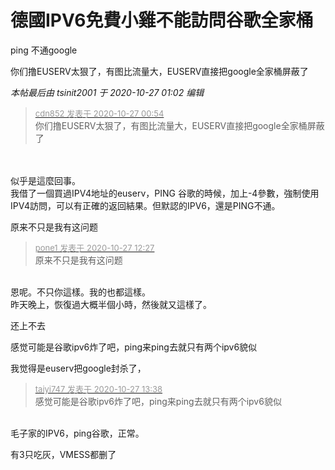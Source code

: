 # 德國IPV6免費小雞不能訪問谷歌全家桶


ping 不通google

你们撸EUSERV太狠了，有图比流量大，EUSERV直接把google全家桶屏蔽了

<i class="pstatus"> 本帖最后由 tsinit2001 于 2020-10-27 01:02 编辑 </i><br />
<div class="quote"><blockquote><font size="2"><a href="https://www.hostloc.com/forum.php?mod=redirect&amp;goto=findpost&amp;pid=9356983&amp;ptid=758618" target="_blank"><font color="#999999">cdn852 发表于 2020-10-27 00:54</font></a></font><br />
你们撸EUSERV太狠了，有图比流量大，EUSERV直接把google全家桶屏蔽了</blockquote></div><br />
<br />
似乎是這麼回事。<br />
我借了一個買過IPV4地址的euserv，PING 谷歌的時候，加上-4參數，強制使用IPV4訪問，可以有正確的返回結果。但默認的IPV6，還是PING不通。

原来不只是我有这问题

<div class="quote"><blockquote><font size="2"><a href="https://www.hostloc.com/forum.php?mod=redirect&amp;goto=findpost&amp;pid=9358433&amp;ptid=758618" target="_blank"><font color="#999999">pone1 发表于 2020-10-27 12:27</font></a></font><br />
原来不只是我有这问题</blockquote></div><br />
恩呢。不只你這樣。我的也都這樣。<br />
昨天晚上，恢復過大概半個小時，然後就又這樣了。

还上不去<img id="aimg_M00Fx" onclick="zoom(this, this.src, 0, 0, 0)" class="zoom" src="https://cdn.jsdelivr.net/gh/hishis/forum-master/public/images/patch.gif" onmouseover="img_onmouseoverfunc(this)" onload="thumbImg(this)" border="0" alt="" />

感觉可能是谷歌ipv6炸了吧，ping来ping去就只有两个ipv6貌似

我觉得是euserv把google封杀了，

<div class="quote"><blockquote><font size="2"><a href="https://www.hostloc.com/forum.php?mod=redirect&amp;goto=findpost&amp;pid=9358803&amp;ptid=758618" target="_blank"><font color="#999999">taiyi747 发表于 2020-10-27 13:38</font></a></font><br />
感觉可能是谷歌ipv6炸了吧，ping来ping去就只有两个ipv6貌似</blockquote></div><br />
毛子家的IPV6，ping谷歌，正常。

有3只吃灰，VMESS都删了
